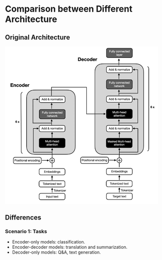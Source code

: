 # Comparison between Different Architecture

## Original Architecture

![original-architecture](./images/original-architecture.png)

## Differences

### Scenario 1: Tasks

- Encoder-only models: classification.
- Encoder-decoder models: translation and summarization.
- Decoder-only models: Q&A, text generation.
